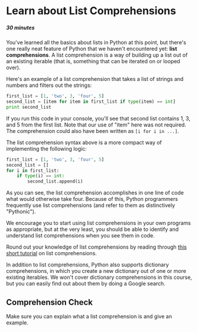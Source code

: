 [//]: <> (author: Benjamin White)
[//]: <> (type: 3pc)
[//]: <> (time: 30)

# Learn about List Comprehensions
##### 30 minutes

You've learned all the basics about lists in Python at this point, but there's one really neat feature of Python that we haven't encountered yet: **list comprehensions**. A list comprehension is a way of building up a list out of an existing iterable (that is, something that can be iterated on or looped over).

Here's an example of a list comprehension that takes a list of strings and numbers and filters out the strings:

```python
first_list = [1, 'two', 3, 'four', 5]
second_list = [item for item in first_list if type(item) == int]
print second_list
```

If you run this code in your console, you'll see that second list contains 1, 3, and 5 from the first list. Note that our use of "item" here was not required. The comprehension could also have been written as `[i for i in ...]`. 

The list comprehension syntax above is a more compact way of implementing the following logic:

```python
first_list = [1, 'two', 3, 'four', 5]
second_list = []
for i in first_list:
    if type(i) == int:
        second_list.append(i)
```

As you can see, the list comprehension accomplishes in one line of code what would otherwise take four. Because of this, Python programmers frequently use list comprehensions (and refer to them as distinctively "Pythonic"). 

We encourage you to start using list comprehensions in your own programs as appropriate, but at the very least, you should be able to identify and understand list comprehensions when you see them in code.

Round out your knowledge of list comprehensions by reading through [this short tutorial](http://carlgroner.me/Python/2011/11/09/An-Introduction-to-List-Comprehensions-in-Python.html) on list comprehensions.

<note>In addition to list comprehensions, Python also supports dictionary comprehensions, in which you create a new dictionary out of one or more existing iterables. We won't cover dictionary comprehensions in this course, but you can easily find out about them by doing a Google search.</note>

## Comprehension Check

Make sure you can explain what a list comprehension is and give an example.
